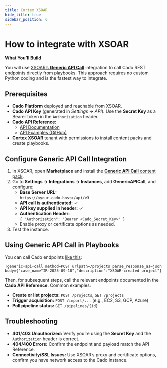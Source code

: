 ```yaml
---
title: Cortex XSOAR
hide_title: true
sidebar_position: 6
---
```


# How to integrate with XSOAR

**What You’ll Build**

You will use [XSOAR’s **Generic API Call**](https://xsoar.pan.dev/docs/reference/integrations/generic-api-call) integration to call Cado REST endpoints directly from playbooks. This approach requires no custom Python coding and is the fastest way to integrate.

## **Prerequisites**

* **Cado Platform** deployed and reachable from XSOAR.  
* **Cado API Key** (generated in *Settings → API*). Use the **Secret Key** as a Bearer token in the `Authorization` header.  
* **Cado API Reference:**  
  * [API Documentation](https://cado-security.github.io/api-reference/)  
  * [API Examples (GitHub)](https://github.com/cado-security/cado-api-examples)  
* **Cortex XSOAR** tenant with permissions to install content packs and create playbooks.

## **Configure Generic API Call Integration**

1. In XSOAR, open **Marketplace** and install the [**Generic API Call** content pack](https://cortex.marketplace.pan.dev/marketplace/details/GenericAPICall/).  
2. Go to **Settings → Integrations → Instances**, add **GenericAPICall**, and configure:  
   * **Base Server URL:**  
     `https://<your-cado-host>/api/v3`  
   * **API call is authenticated:** ✓  
   * **API key supplied in header:** ✓  
   * **Authentication Header:**  
     `{ "Authorization": "Bearer <Cado_Secret_Key>" }`  
   * Enable proxy or certificate options as needed.  
3. Test the instance.

## **Using Generic API Call in Playbooks**

You can call Cado endpoints [like this](https://github.com/demisto/content/tree/7fa14e9301f84b9f4e9bf48b400a6fb2000b1514/Packs/GenericAPICall/Integrations/GenericAPICall):

```
!generic-api-call method=POST urlpath=/projects parse_response_as=json body={"case_name"IR-2025-09-18","description":"XSOAR-created project"}
```

Then, for subsequent steps, call the relevant endpoints documented in the **Cado API Reference**. Common examples:

* **Create or list projects:** `POST /projects`, `GET /projects`  
* **Trigger acquisition:** `POST /import/...` (e.g., EC2, S3, GCP, Azure)  
* **Poll pipeline status:** `GET /pipelines/{id}`

## **Troubleshooting**

* **401/403 Unauthorized:** Verify you’re using the **Secret Key** and the `Authorization` header is correct.  
* **404/400 Errors:** Confirm the endpoint and payload match the API Reference.  
* **Connectivity/SSL Issues:** Use XSOAR’s proxy and certificate options, confirm you have network access to the Cado instance.

